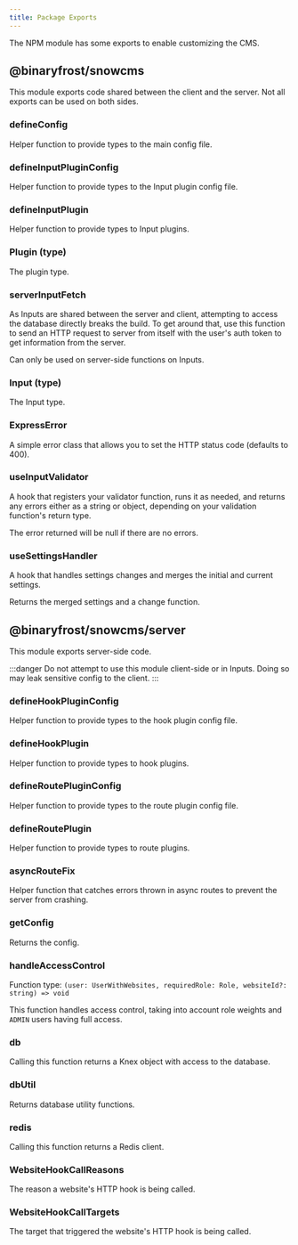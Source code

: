 ```yaml
---
title: Package Exports
---
```


The NPM module has some exports to enable customizing the CMS.

## @binaryfrost/snowcms

This module exports code shared between the client and the server. Not all exports can be used on both sides.

### defineConfig

Helper function to provide types to the main config file.

### defineInputPluginConfig

Helper function to provide types to the Input plugin config file.

### defineInputPlugin

Helper function to provide types to Input plugins.

### Plugin (type)

The plugin type.

### serverInputFetch

As Inputs are shared between the server and client, attempting to access the database
directly breaks the build. To get around that, use this function to send an HTTP request to server
from itself with the user's auth token to get information from the server.

Can only be used on server-side functions on Inputs.

### Input (type)

The Input type.

### ExpressError

A simple error class that allows you to set the HTTP status code (defaults to 400).

### useInputValidator

A hook that registers your validator function, runs it as needed, and returns any errors
either as a string or object, depending on your validation function's return type.

The error returned will be null if there are no errors.

### useSettingsHandler

A hook that handles settings changes and merges the
initial and current settings.

Returns the merged settings and a change function.

## @binaryfrost/snowcms/server

This module exports server-side code.

:::danger
Do not attempt to use this module client-side or in Inputs. Doing so may leak sensitive config to the client.
:::

### defineHookPluginConfig

Helper function to provide types to the hook plugin config file.

### defineHookPlugin

Helper function to provide types to hook plugins.

### defineRoutePluginConfig

Helper function to provide types to the route plugin config file.

### defineRoutePlugin

Helper function to provide types to route plugins.

### asyncRouteFix

Helper function that catches errors thrown in async routes to prevent the server from crashing.

### getConfig

Returns the config.

### handleAccessControl

Function type: `(user: UserWithWebsites, requiredRole: Role, websiteId?: string) => void`

This function handles access control, taking into account role weights and `ADMIN` users having full access.

### db

Calling this function returns a Knex object with access to the database.

### dbUtil

Returns database utility functions.

### redis

Calling this function returns a Redis client.

### WebsiteHookCallReasons

The reason a website's HTTP hook is being called.

### WebsiteHookCallTargets

The target that triggered the website's HTTP hook is being called.
